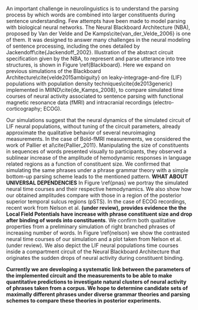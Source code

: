 An important challenge in neurolinguistics is to understand the parsing process by which words are combined into larger constituents during sentence understanding. Few attempts have been made to model parsing with biological neural networks. The Neural Blackboard Architecture (NBA), proposed by Van der Velde and De Kamps\cite{van_der_Velde_2006} is one of them. It was designed to answer many challenges in the neural modeling of sentence processing, including the ones detailed by Jackendoff\cite{Jackendoff_2002}.  Illustration of the abstract circuit specification given by the NBA, to represent and parse utterance into tree structures, is shown in Figure \ref{Blackboard}. Here we expand on previous simulations of the Blackboard Architecture\cite{velde2015ambiguity} on leaky-integrage-and-fire (LIF) populations with population density techniques\cite{de2013generic} implemented in MIIND\cite{de_Kamps_2008}, to compare simulated time courses of neural activity associated to sentence parsing with functional magnetic resonance data (fMRI) and intracranial recordings (electro-corticography; ECOG).

Our simulations suggest that the neural dynamics of the simulated circuit of LIF neural populations, without tuning of the circuit parameters, already approximate the qualitative behavior of several neuroimaging measurements. In the case of Bold-fMRI measurements, we considered the work of Pallier et al\cite{Pallier_2011}. Manipulating the size of constituents in sequences of words presented visually to participants, they observed a sublinear increase of the amplitude of hemodynamic responses in language related regions as a function of constituent size. We confirmed that simulating the same phrases under a phrase grammar theory with a simple bottom-up parsing scheme leads to the mentioned pattern. **WHAT ABOUT UNIVERSAL DEPENDENCIES** In Figure \ref{pnas} we portray the simulated neural time courses and their respective hemodynamics. We also show how our obtained amplitudes compare with those in a region of the posterior superior temporal sulcus regions (pSTS). In the case of ECOG recordings, recent work from Nelson et al. **(under review), provides evidence the the Local Field Potentials have increase with phrase constituent size and drop after binding of words into constituents**. We confirm both qualitative properties from a preliminary simulation of right branched phrases of increasing number of words. In Figure \ref{nelson} we show the contrasted neural time courses of our simulation and a plot taken from Nelson et al.(under review). We also depict the LIF neural populations time courses inside a compartment circuit of the Neural Blackboard Architecture that originates the sudden drops of neural activity during constituent binding.

**Currently we are developing a systematic link between the parameters of the implemented circuit and the measurements to be able to make quantitative predictions to investigate natural clusters of neural activity of phrases taken from a corpus. We hope to determine candidate sets of maximally different phrases under diverse grammar theories and parsing schemes to compare these theories in posterior experiments.**